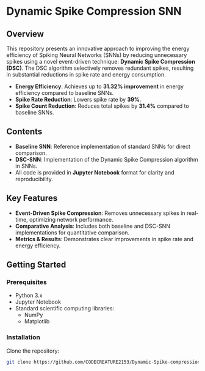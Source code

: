 # Dynamic Spike Compression SNN

## Overview

This repository presents an innovative approach to improving the energy efficiency of Spiking Neural Networks (SNNs) by reducing unnecessary spikes using a novel event-driven technique: **Dynamic Spike Compression (DSC)**. The DSC algorithm selectively removes redundant spikes, resulting in substantial reductions in spike rate and energy consumption.

- **Energy Efficiency**: Achieves up to **31.32% improvement** in energy efficiency compared to baseline SNNs.
- **Spike Rate Reduction**: Lowers spike rate by **39%**.
- **Spike Count Reduction**: Reduces total spikes by **31.4%** compared to baseline SNNs.

## Contents

- **Baseline SNN**: Reference implementation of standard SNNs for direct comparison.
- **DSC-SNN**: Implementation of the Dynamic Spike Compression algorithm in SNNs.
- All code is provided in **Jupyter Notebook** format for clarity and reproducibility.

## Key Features

- **Event-Driven Spike Compression**: Removes unnecessary spikes in real-time, optimizing network performance.
- **Comparative Analysis**: Includes both baseline and DSC-SNN implementations for quantitative comparison.
- **Metrics & Results**: Demonstrates clear improvements in spike rate and energy efficiency.

## Getting Started

### Prerequisites

- Python 3.x
- Jupyter Notebook
- Standard scientific computing libraries:
  - NumPy
  - Matplotlib

### Installation

Clone the repository:

```bash
git clone https://github.com/CODECREATURE2153/Dynamic-Spike-compression-SNN.git
        

